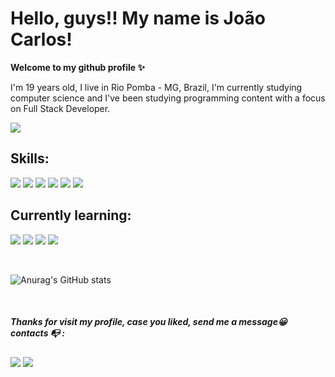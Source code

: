# Hello, guys!! My name is João Carlos! 
**Welcome to my github profile ✨**



I'm 19 years old, I live in Rio Pomba - MG, Brazil, I'm currently studying computer science and I've been studying programming content with a focus on Full Stack Developer.

<img src="[UI.gif](https://br.pinterest.com/pin/34480753390702206/)">



## Skills:
<div>

<img src ="https://img.shields.io/badge/HTML5-E34F26?style=for-the-badge&logo=html5&logoColor=white">
<img src ="https://img.shields.io/badge/CSS3-1572B6?style=for-the-badge&logo=css3&logoColor=white">
<img src ="https://img.shields.io/badge/Canva-%2300C4CC.svg?&style=for-the-badge&logo=Canva&logoColor=white">
<img src ="https://img.shields.io/badge/Python-FFD43B?style=for-the-badge&logo=python&logoColor=blue">
<img src ="https://img.shields.io/badge/mysql-%2300f.svg?style=for-the-badge&logo=mysql&logoColor=white">
<img src ="https://img.shields.io/badge/JavaScript-F7DF1E?style=for-the-badge&logo=javascript&logoColor=black">
</div>

## Currently learning:

<div>

<div>

<img src ="https://img.shields.io/badge/C%2B%2B-00599C?style=for-the-badge&logo=c%2B%2B&logoColor=white">
<img src="https://img.shields.io/badge/Node.js-339933?style=for-the-badge&logo=nodedotjs&logoColor=white">
<img src="https://img.shields.io/badge/TypeScript-007ACC?style=for-the-badge&logo=typescript&logoColor=white">
<i class="devicon-react-original colored"></i>
<link rel="stylesheet" type='text/css' href="https://cdn.jsdelivr.net/gh/devicons/devicon@latest/devicon.min.css" />
<img src ="https://img.shields.io/badge/Java-ED8B00?style=for-the-badge&logo=openjdk&logoColor=white">

<p> 
     <br>
</p>


![Anurag's GitHub stats](https://github-readme-stats.vercel.app/api?username=JoaoCarlos&show_icons=true&theme=transparent)

<p> 
     <br>
</p>


<div> 

##### **Thanks for visit my profile, case you liked, send me a message😀** contacts 📭 :

 <a href = "jcmedeiros04@gmail.com"> <img src="https://img.shields.io/badge/-Gmail-%23333?style=for-the-badge&logo=gmail&logoColor=white" target="_blank"></a>
 <a href="https://www.linkedin.com/in/joao-carlos-517500266/" target="_blank"><img src="https://img.shields.io/badge/-LinkedIn-%230077B5?style=for-the-badge&logo=linkedin&logoColor=white" target="_blank"></a> 
 
